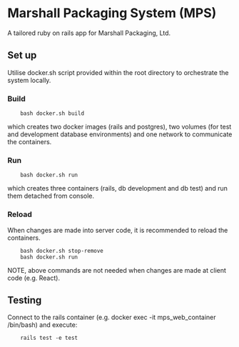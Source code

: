 # Marshall Packaging System (MPS)

A tailored ruby on rails app for Marshall Packaging, Ltd.

## Set up

Utilise docker.sh script provided within the root directory to orchestrate the system locally. 

### Build

```
	bash docker.sh build
```

which creates two docker images (rails and postgres), two volumes (for test and development database environments) and one network to communicate the containers.

### Run

```
	bash docker.sh run
```

which creates three containers (rails, db development and db test) and run them detached from console.

### Reload

When changes are made into server code, it is recommended to reload the containers.

```
	bash docker.sh stop-remove
	bash docker.sh run
```

NOTE, above commands are not needed when changes are made at client code (e.g. React).

## Testing

Connect to the rails container (e.g. docker exec -it mps_web_container /bin/bash) and execute:

```
	rails test -e test
```